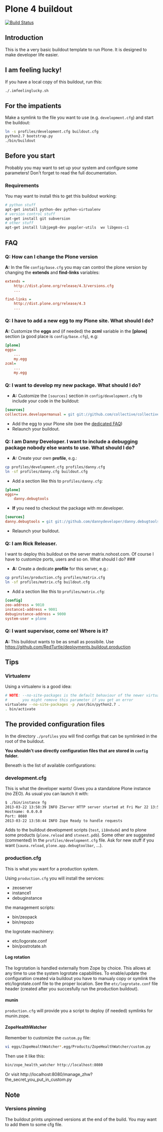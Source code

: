 Plone 4 buildout
================

[![Build Status](https://travis-ci.org/RedTurtle/deployments.buildout.plone.png?branch=master)](https://travis-ci.org/RedTurtle/deployments.buildout.plone)

Introduction
------------
This is the a very basic buildout template to run Plone.
It is designed to make developer life easier.

I am feeling lucky!
-------------------
If you have a local copy of this buildout, run this:
```bash
./.imfeelinglucky.sh
```

For the impatients
------------------
Make a symlink to the file you want to use (e.g. `development.cfg`) and start the buildout:
```bash
ln -s profiles/development.cfg buildout.cfg
python2.7 bootstrap.py
./bin/buildout
```

Before you start
----------------
Probably you may want to set up your system and configure some parameters!
Don't forget to read the full documentation.

### Requirements ###
You may want to install this to get this buildout working:
```bash
# python stuff
apt-get install python-dev python-virtualenv
# version control stuff
apt-get install git subversion
# other stuff
apt-get install libjpeg8-dev poppler-utils  wv libgeos-c1
```

## FAQ ##
### Q: How can I change the Plone version ###
__A:__ In the file `config/base.cfg` you may can control the plone version by changing the
__extends__ and __find-links__ variables:
```cfg
extends = 
    http://dist.plone.org/release/4.3/versions.cfg
    ...

find-links =
    http://dist.plone.org/release/4.3
    ...
```

### <a id="faq-egg"></a> Q: I have to add a new egg to my Plone site. What should I do? ###
__A:__ Customize the __eggs__ and (if needed) the __zcml__ variable in the **[plone]** section (a
good place is `config/base.cfg`), e.g:

```cfg
[plone]
eggs=
    ...
    my.egg
zcml=
    ...
    my.egg
```

### Q: I want to develop my new package. What should I do? ###
- __A:__ Customize the `[sources]` section in `config/development.cfg` to include your code in the buildout:

```cfg
[sources]
collective.developermanual = git git://github.com/collective/collective.developermanual.git
```

- Add the egg to your Plone site (see the [dedicated FAQ](#faq-egg ))
- Relaunch your buildout.

### Q: I am Danny Developer. I want to include a debugging package nobody else wants to use. What should I do? ###
- __A:__ Create your own __profile__, e.g.:

```bash
cp profiles/development.cfg profiles/danny.cfg
ln -sf profiles/danny.cfg buildout.cfg
```

- Add a section like this to `profiles/danny.cfg`:
```cfg
[plone]
eggs+=
    danny.debugtools
```
- __If__ you need to checkout the package with mr.developer.

```cfg
[sources]
danny.debugtools = git git://github.com/dannydeveloper/danny.debugtools.git
```
- Relaunch your buildout.

### Q: I am Rick Releaser. 
I want to deploy this buildout on the server matrix.nohost.com. 
Of course I have to customize ports, users and so on. 
What should I do? ###
- __A:__ Create a dedicate __profile__ for this server, e.g.:

```bash
cp profiles/production.cfg profiles/matrix.cfg
ln -sf profiles/matrix.cfg buildout.cfg
```

- Add a section like this to `profiles/matrix.cfg`:

```cfg
[config]
zeo-address = 9010
instance1-address = 9001
debuginstance-address = 9000
system-user = plone
```

### Q: I want supervisor, come on! Where is it? ###
__A:__ This buildout wants to be as small as possibile. 
Use https://github.com/RedTurtle/deployments.buildout.production

## Tips ##

### Virtualenv ###
Using a virtualenv is a good idea:
```bash
# NOTE: --no-site-packages is the default behaviour of the newer virtualenv
#       you might remove this parameter if you get an error
virtualenv --no-site-packages -p /usr/bin/python2.7 .
. bin/activate
```

The provided configuration files
--------------------------------
In the directory `./profiles` you will find configs that can be symlinked in the root of the buildout.

__You shouldn't use directly configuration files that are stored in `config` folder.__

Beneath is the list of available configurations:

### development.cfg ###
This is what the developer wants!
Gives you a standalone Plone instance (no ZEO).
As usual you can launch it with:
```bash
$ ./bin/instance fg
2013-03-22 13:58:39 INFO ZServer HTTP server started at Fri Mar 22 13:58:39 2013
Hostname: 0.0.0.0
Port: 8080
2013-03-22 13:58:44 INFO Zope Ready to handle requests
```
Adds to the buildout development scripts (`test`, `i18ndude`) and to plone some
products (`plone.reload` and `stxnext.pdb`).
Some other are suggested (commented) In the `profiles/development.cfg` file.
Ask for new stuff if you want (`sauna.reload`, `plone.app.debugtoolbar`, ...).

### production.cfg ###
This is what you want for a production system.

Using `production.cfg` you will install the services:
- zeoserver
- instance1
- debuginstance

the management scripts:
- bin/zeopack
- bin/repozo

the logrotate machinery:
- etc/logorate.conf
- bin/postrotate.sh

#### Log rotation ####
The logrotation is handled externally from Zope by choice. This allows at any time to use the system logrotate capabilities.
To enable/update the configuration created via buildout
you have to manualy copy or symlink the etc/logrotate.conf file to the proper location. See the `etc/logrotate.conf` file header (created after you succesfully run the production buildout).

#### munin ####
`production.cfg` will provide you a script to deploy (if needed)
symlinks for munin.zope.

#### ZopeHealthWatcher ####

Remember to customize the `custom.py` file:
```bash
vi eggs/ZopeHealthWatcher*.egg/Products/ZopeHealthWatcher/custom.py
```

Then use it like this:
```bash
bin/zope_health_watcher http://localhost:8080
```

Or visit http://localhost:8080/manage_zhw?the_secret_you_put_in_custom.py

Note
----
### Versions pinning ###
The buildout prints unpinned versions at the end of the build.
You may want to add them to some cfg file.
